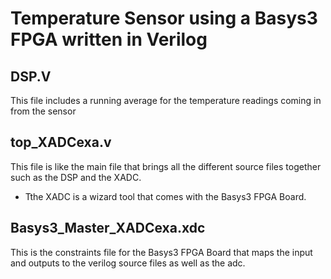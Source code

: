 # Temperature Sensor using a Basys3 FPGA written in Verilog # 

## DSP.V ## 
This file includes a running average for the temperature readings coming in from the sensor

## top_XADCexa.v ##
This file is like the main file that brings all the different source files together such as the DSP and the XADC. 
* Tthe XADC is a wizard tool that comes with the Basys3 FPGA Board.

## Basys3_Master_XADCexa.xdc ##
This is the constraints file for the Basys3 FPGA Board that maps the input and outputs to the verilog source files as well as the adc.

